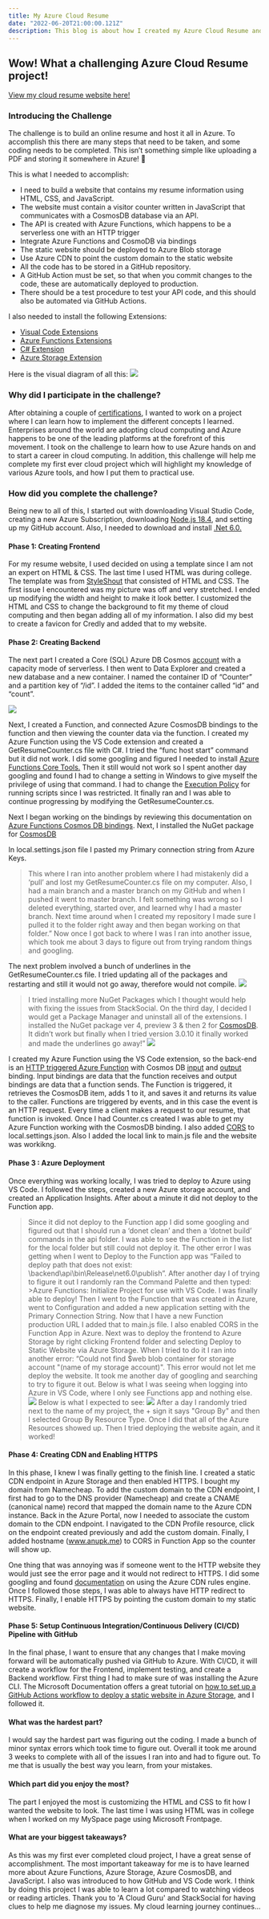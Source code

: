 ```yaml
---
title: My Azure Cloud Resume
date: "2022-06-20T21:00:00.121Z"
description: This blog is about how I created my Azure Cloud Resume and about all the issues I had.
---
```


## Wow! What a challenging Azure Cloud Resume project!

[View my cloud resume website here!](https://www.anupk.me)

### Introducing the Challenge
The challenge is to build an online resume and host it all in Azure. To accomplish this there are many steps that need to be taken, and some coding needs to be completed. This isn’t something simple like uploading a PDF and storing it somewhere in Azure! 🙂

This is what I needed to accomplish:
- I need to build a website that contains my resume information using HTML, CSS, and JavaScript.
- The website must contain a visitor counter written in JavaScript that communicates with a CosmosDB database via an API.
- The API is created with Azure Functions, which happens to be a serverless one with an HTTP trigger
- Integrate Azure Functions and CosmoDB via bindings
- The static website should be deployed to Azure Blob storage
- Use Azure CDN to point the custom domain to the static website
- All the code has to be stored in a GitHub repository.
- A GitHub Action must be set, so that when you commit changes to the code, these are automatically deployed to production.
- There should be a test procedure to test your API code, and this should also be automated via GitHub Actions.

I also needed to install the following Extensions:
- [Visual Code Extensions](https://code.visualstudio.com/docs/introvideos/extend)
- [Azure Functions Extensions](https://marketplace.visualstudio.com/items?itemName=ms-azuretools.vscode-azurefunctions)
- [C# Extension](https://marketplace.visualstudio.com/items?itemName=ms-dotnettools.csharp)
- [Azure Storage Extension](https://marketplace.visualstudio.com/items?itemName=ms-azuretools.vscode-azurestorage)


Here is the visual diagram of all this: 
![](./diagram.png)

### Why did I participate in the challenge?
After obtaining a couple of [certifications](https://www.credly.com/users/anup-kinkhabwala/badges), I wanted to work on a project where I can learn how to implement the different concepts I learned. Enterprises around the world are adopting cloud computing and Azure happens to be one of the leading platforms at the forefront of this movement. I took on the challenge to learn how to use Azure hands on and to start a career in cloud computing. In addition, this challenge will help me complete my first ever cloud project which will highlight my knowledge of various Azure tools, and how I put them to practical use.

### How did you complete the challenge? 
Being new to all of this, I started out with downloading Visual Studio Code, creating a new Azure Subscription, downloading [Node.js 18.4](https://nodejs.org/en/download/current/), and setting up my GitHub account. Also, I needed to download and install [.Net 6.0.](https://dotnet.microsoft.com/en-us/download/dotnet/6.0)


#### Phase 1: Creating Frontend
For my resume website, I used decided on using a template since I am not an expert on HTML & CSS. The last time I used HTML was during college. The template was from [StyleShout](https://www.styleshout.com/free-templates/ceevee/) that consisted of HTML and CSS. The first issue I encountered was my picture was off and very stretched. I ended up modifying the width and height to make it look better. I customized the HTML and CSS to change the background to fit my theme of cloud computing and then began adding all of my information. I also did my best to create a favicon for Credly and added that to my website. 


#### Phase 2: Creating Backend
The next part I created a Core (SQL) Azure DB Cosmos [account](https://docs.microsoft.com/en-us/azure/cosmos-db/sql/create-cosmosdb-resources-portal) with a capacity mode of serverless. I then went to Data Explorer and created a new database and a new container. I named the container ID of “Counter” and a partition key of “/id”. I added the items to the container called “id” and “count”.

![](./1_cosmosDB.png)

Next, I created a Function, and connected Azure CosmosDB bindings to the function and then viewing the counter data via the function. I created my Azure Function using the VS Code extension and created a GetResumeCounter.cs file with C#. I tried the “func host start” command but it did not work. I did some googling and figured I needed to install [Azure Functions Core Tools.](https://docs.microsoft.com/en-us/azure/azure-functions/functions-run-local?tabs=macos%2Ccsharp%2Cbash#install-the-azure-functions-core-tools) Then it still would not work so I spent another day googling and found I had to change a setting in Windows to give myself the privilege of using that command. I had to change the [Execution Policy]( https://docs.microsoft.com/en-us/powershell/module/microsoft.powershell.core/about/about_execution_policies?view=powershell-7.2 ) for running scripts since I was restricted. It finally ran and I was able to continue progressing by modifying the GetResumeCounter.cs.

Next I began working on the bindings by reviewing this documentation on [Azure Functions Cosmos DB bindings](https://docs.microsoft.com/en-us/azure/azure-functions/functions-bindings-cosmosdb-v2). Next, I installed the NuGet package for [CosmosDB](https://www.nuget.org/packages/Microsoft.Azure.WebJobs.Extensions.CosmosDB#versions-body-tab)

In local.settings.json file I pasted my Primary connection string from Azure Keys.

>This where I ran into another problem where I had mistakenly did a ‘pull’ and lost my GetResumeCounter.cs file on my computer. Also, I had a main branch and a master branch on my GitHub and when I pushed it went to master branch. I felt something was wrong so I deleted everything, started over, and learned why I had a master branch. Next time around when I created my repository I made sure I pulled it to the folder right away and then began working on that folder.”
Now once I got back to where I was I ran into another issue, which took me about 3 days to figure out from trying random things and googling.

The next problem involved a bunch of underlines in the GetResumeCounter.cs file. I tried updating all of the packages and restarting and still it would not go away, therefore would not compile.
![](./2_GetResumeCounter_Error.png)

> I tried installing more NuGet Packages which I thought would help with fixing the issues from StackSocial.  On the third day, I decided I would get a Package Manager and uninstall all of the extensions. I installed  the NuGet package ver 4, preview 3 & then 2 for [CosmosDB](https://www.nuget.org/packages/Microsoft.Azure.WebJobs.Extensions.CosmosDB#versions-body-tab). It didn’t work but finally when I tried version 3.0.10 it finally worked and made the underlines go away!”
![](./3_dotnet_listPackage.png)


I created my Azure Function using the VS Code extension, so the back-end is an [HTTP triggered Azure Function](https://docs.microsoft.com/en-us/azure/azure-functions/functions-bindings-http-webhook-trigger?tabs=csharp) with Cosmos DB [input]( https://docs.microsoft.com/en-us/azure/azure-functions/functions-bindings-cosmosdb-v2-input?tabs=in-process%2Cfunctionsv2&pivots=programming-language-csharp) and [output]( https://docs.microsoft.com/en-us/azure/azure-functions/functions-bindings-cosmosdb-v2-output?tabs=in-process%2Cfunctionsv2&pivots=programming-language-csharp) binding. Input bindings are data that the function receives and output bindings are data that a function sends. The Function is triggered, it retrieves the CosmosDB item, adds 1 to it, and saves it and returns its value to the caller. Functions are triggered by events, and in this case the event is an HTTP request. Every time a client makes a request to our resume, that function is invoked. Once I had Counter.cs created I was able to get my Azure Function working with the CosmosDB binding. I also added [CORS]( https://docs.microsoft.com/en-us/rest/api/storageservices/cross-origin-resource-sharing--cors--support-for-the-azure-storage-services) to local.settings.json. Also I added the local link to main.js file and the website was workikng.

#### Phase 3 : Azure Deployment
Once everything was working locally, I was tried to deploy to Azure using VS Code. I followed the steps, created a new Azure storage account, and created an Application Insights. After about a minute it did not deploy to the Function app. 
> Since it did not deploy to the Function app I did some googling and figured out that I should run a ‘donet clean’ and then a ‘dotnet build’ commands in the api folder. I was able to see the Function in the list for the local folder but still could not deploy it. The other error I was getting when I went to Deploy to the Function app was “Failed to deploy path that does not exist: \backend\api\bin\Release\net6.0\publish”. After another day I of trying to figure it out I randomly ran the Command Palette and then typed: >Azure Functions: Initialize Project for use with VS Code. 
I was finally able to deploy! Then I went to the Function that was created in Azure, went to Configuration and added a new application setting with the Primary Connection String. Now that I have a new Function production URL I added that to main.js file. I also enabled CORS in the Function App in Azure.
Next was to deploy the frontend to Azure Storage by right clicking Frontend folder and selecting Deploy to Static Website via Azure Storage. When I tried to do it I ran into another error: “Could not find $web blob container for storage account "(name of my storage account)".
> This error would not let me deploy the website. It took me another day of googling and searching to try to figure it out. Below is what I was seeing when logging into Azure in VS Code, where I only see Functions app and nothing else.
![](./4_deployWebsiteError.png)
> Below is what I expected to see:
![](./5_deployWebsiteExpected.png)
> After a day I randomly tried next to the name of my project, the + sign it says "Group By" and then I selected Group By Resource Type. Once I did that all of the Azure Resources showed up. Then I tried deploying the website again, and it worked!

#### Phase 4: Creating CDN and Enabling HTTPS
In this phase, I knew I was finally getting to the finish line. I created a static CDN endpoint in Azure Storage and then enabled HTTPS. I bought my domain from Namecheap. To add the custom domain to the CDN endpoint, I first had to go to the DNS provider (Namecheap) and create a CNAME (canonical name) record that mapped the domain name to the Azure CDN instance.  Back in the Azure Portal, now I needed to associate the custom domain to the CDN endpoint. I navigated to the CDN Profile resource, click on the endpoint created previously and add the custom domain. Finally, I added hostname (www.anupk.me) to CORS in Function App so the counter will show up.

One thing that was annoying was if someone went to the HTTP website they would just see the error page and it would not redirect to HTTPS. I did some googling and found [documentation]( https://docs.microsoft.com/en-us/azure/cdn/cdn-standard-rules-engine) on using the Azure CDN rules engine. Once I followed those steps, I was able to always have HTTP redirect to HTTPS. Finally, I enable HTTPS by pointing the custom domain to my static website.

#### Phase 5: Setup Continuous Integration/Continuous Delivery (CI/CD) Pipeline with GitHub
In the final phase, I want to ensure that any changes that I make moving forward will be automatically pushed via GitHub to Azure. With CI/CD, it will create a workflow for the Frontend, implement testing, and create a Backend workflow. First thing I had to make sure of was installing the Azure CLI. The Microsoft Documentation offers a great tutorial on [how to set up a GitHub Actions workflow to deploy a static website in Azure Storage]( https://docs.microsoft.com/en-us/azure/storage/blobs/storage-blobs-static-site-github-actions), and I followed it.


#### What was the hardest part?
I would say the hardest part was figuring out the coding. I made a bunch of minor syntax errors which took time to figure out. Overall it took me around 3 weeks to complete with all of the issues I ran into and had to figure out. To me that is usually the best way you learn, from your mistakes.

#### Which part did you enjoy the most?
The part I enjoyed the most is customizing the HTML and CSS to fit how I wanted the website to look. The last time I was using HTML was in college when I worked on my MySpace page using Microsoft Frontpage. 

#### What are your biggest takeaways?
As this was my first ever completed cloud project, I have a great sense of accomplishment. The most important takeaway for me is to have learned more about Azure Functions, Azure Storage, Azure CosmosDB, and JavaScript. I also was introduced to how GitHub and VS Code work. I think by doing this project I was able to learn a lot compared to watching videos or reading articles. 
Thank you to 'A Cloud Guru' and StackSocial for having clues to help me diagnose my issues. My cloud learning journey continues…






